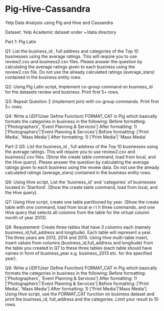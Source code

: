 # Pig-Hive-Cassandra
Yelp Data Analysis using Pig and Hive and Cassandra

Dataset:
Yelp Academic dataset under ~/data directory


Part 1: Pig Latin

Q1:
List the business_id , full address and categories of the Top 10 businesses using the
average ratings. This will require you to use review2.csv and business2.csv files.
Please answer the question by calculating the average ratings given to each business using the
review2.csv file. Do not use the already calculated ratings (average_stars) contained in the
business entity rows.

Q2:
Using Pig Latin script, Implement co-group command on business_id for the datasets review
and business. Print first 5+<X> rows.

Q3:
Repeat Question 2 (implement join) with co-group commands. Print first 5+<X> rows.

Q4:
Write a UDF(User Define Function) FORMAT_CAT in Pig which basically formats the categories
in business in the following:
Before formatting: ['Photographers', 'Event Planning & Services']
After formatting: 1) ['Photographers'|'Event Planning & Services']
Before formatting: ['Print Media', 'Mass Media']
After formatting: 1) ['Print Media'| 'Mass Media'

Part-2
Q5:
List the business_id , full address of the Top 10 businesses using the
average ratings. This will require you to use review2.csv and business2.csv files.
(Show the create table command, load from local, and the Hive query).
Please answer the question by calculating the average ratings given to each
business using the review data. Do not use the already calculated ratings
(average_stars) contained in the business entity rows.

Q6:
Using Hive script, List the 'business_id' and 'categories' of businesses located in 'Stanford'.
(Show the create table command, load from local, and the Hive query).

Q7:
Using Hive script, create one table partitioned by year. (Show the create table with one command,
load from local w i t h three commands, and one Hive query that selects all columns from the
table for the virtual column month of year 2013).

Q8:
Requirement:
Create three tables that have 3 columns each (namely business_id,full_address and longitude).
Each table will represent a year. The three years are 2013, 2014 and 2015.
Using Hive multi-table insert, insert values from columns (business_id,full_address and longitude)
from the table you created in Q7 to these three tables
(each table should have names in form of business_year e.g. business_2013 etc. for the
specified year).

Q9:
Write a UDF(User Define Function) FORMAT_CAT in Pig which basically formats the categories
in business in the following:
Before formatting: ['Photographers', 'Event Planning & Services']
After formatting: 1) ['Photographers'|'Event Planning & Services']
Before formatting: ['Print Media', 'Mass Media']
After formatting: 1) ['Print Media'|'Mass Media']
Using Hive script, use the FORMAT_CAT function on business dataset and print the
business_id, full_address and the categories. Limit your result to 10 rows.
